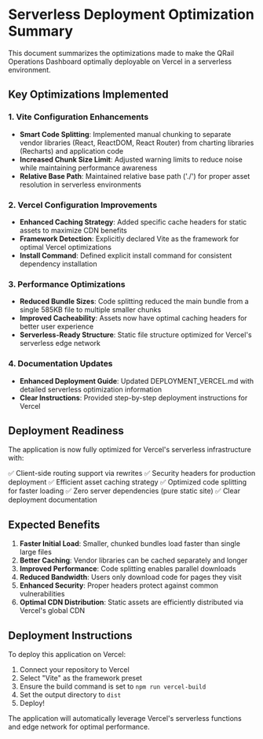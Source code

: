 # Serverless Deployment Optimization Summary

This document summarizes the optimizations made to make the QRail Operations Dashboard optimally deployable on Vercel in a serverless environment.

## Key Optimizations Implemented

### 1. Vite Configuration Enhancements
- **Smart Code Splitting**: Implemented manual chunking to separate vendor libraries (React, ReactDOM, React Router) from charting libraries (Recharts) and application code
- **Increased Chunk Size Limit**: Adjusted warning limits to reduce noise while maintaining performance awareness
- **Relative Base Path**: Maintained relative base path ('./') for proper asset resolution in serverless environments

### 2. Vercel Configuration Improvements
- **Enhanced Caching Strategy**: Added specific cache headers for static assets to maximize CDN benefits
- **Framework Detection**: Explicitly declared Vite as the framework for optimal Vercel optimizations
- **Install Command**: Defined explicit install command for consistent dependency installation

### 3. Performance Optimizations
- **Reduced Bundle Sizes**: Code splitting reduced the main bundle from a single 585KB file to multiple smaller chunks
- **Improved Cacheability**: Assets now have optimal caching headers for better user experience
- **Serverless-Ready Structure**: Static file structure optimized for Vercel's serverless edge network

### 4. Documentation Updates
- **Enhanced Deployment Guide**: Updated DEPLOYMENT_VERCEL.md with detailed serverless optimization information
- **Clear Instructions**: Provided step-by-step deployment instructions for Vercel

## Deployment Readiness

The application is now fully optimized for Vercel's serverless infrastructure with:

✅ Client-side routing support via rewrites
✅ Security headers for production deployment
✅ Efficient asset caching strategy
✅ Optimized code splitting for faster loading
✅ Zero server dependencies (pure static site)
✅ Clear deployment documentation

## Expected Benefits

1. **Faster Initial Load**: Smaller, chunked bundles load faster than single large files
2. **Better Caching**: Vendor libraries can be cached separately and longer
3. **Improved Performance**: Code splitting enables parallel downloads
4. **Reduced Bandwidth**: Users only download code for pages they visit
5. **Enhanced Security**: Proper headers protect against common vulnerabilities
6. **Optimal CDN Distribution**: Static assets are efficiently distributed via Vercel's global CDN

## Deployment Instructions

To deploy this application on Vercel:

1. Connect your repository to Vercel
2. Select "Vite" as the framework preset
3. Ensure the build command is set to `npm run vercel-build`
4. Set the output directory to `dist`
5. Deploy!

The application will automatically leverage Vercel's serverless functions and edge network for optimal performance.